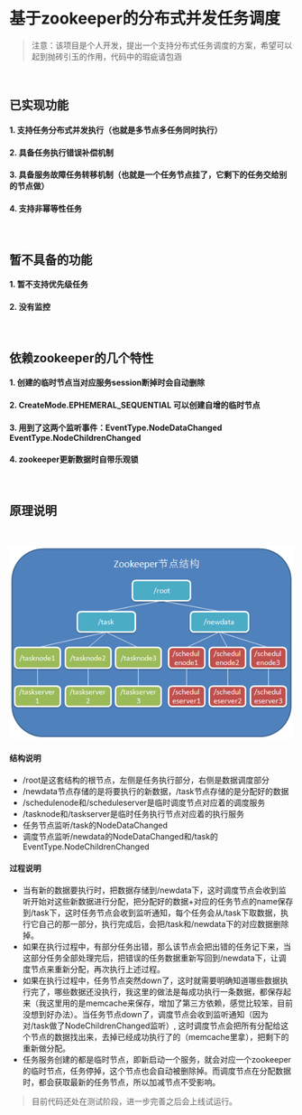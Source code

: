

# 基于zookeeper的分布式并发任务调度

> 注意：该项目是个人开发，提出一个支持分布式任务调度的方案，希望可以起到抛砖引玉的作用，代码中的瑕疵请包涵

<br />

## 已实现功能

#### 1. 支持任务分布式并发执行（也就是多节点多任务同时执行）
#### 2. 具备任务执行错误补偿机制
#### 3. 具备服务故障任务转移机制（也就是一个任务节点挂了，它剩下的任务交给别的节点做）
#### 4. 支持非幂等性任务

<br />

## 暂不具备的功能

#### 1. 暂不支持优先级任务
#### 2. 没有监控

<br />

依赖zookeeper的几个特性
----
#### 1. 创建的临时节点当对应服务session断掉时会自动删除
#### 2. CreateMode.EPHEMERAL_SEQUENTIAL 可以创建自增的临时节点
#### 3. 用到了这两个监听事件：EventType.NodeDataChanged     EventType.NodeChildrenChanged
#### 4. zookeeper更新数据时自带乐观锁

<br />

原理说明
----
<br />

 ![](1.png)

#### 结构说明
* /root是这套结构的根节点，左侧是任务执行部分，右侧是数据调度部分
* /newdata节点存储的是将要执行的新数据，/task节点存储的是分配好的数据
* /schedulenode和/scheduleserver是临时调度节点对应着的调度服务
* /tasknode和/taskserver是临时任务执行节点对应着的执行服务
* 任务节点监听/task的NodeDataChanged
* 调度节点监听/newdata的NodeDataChanged和/task的EventType.NodeChildrenChanged

#### 过程说明

* 当有新的数据要执行时，把数据存储到/newdata下，这时调度节点会收到监听开始对这些新数据进行分配，把分配好的数据+对应的任务节点的name保存到/task下，这时任务节点会收到监听通知，每个任务会从/task下取数据，执行它自己的那一部分，执行完成后，会把/task和/newdata下的对应数据删除掉。
* 如果在执行过程中，有部分任务出错，那么该节点会把出错的任务记下来，当这部分任务全部处理完后，把错误的任务数据重新写回到/newdata下，让调度节点来重新分配，再次执行上述过程。
* 如果在执行过程中，任务节点突然down了，这时就需要明确知道哪些数据执行完了，哪些数据还没执行，我这里的做法是每成功执行一条数据，都保存起来（我这里用的是memcache来保存，增加了第三方依赖，感觉比较笨，目前没想到好办法）。当任务节点down了，调度节点会收到监听通知（因为对/task做了NodeChildrenChanged监听）, 这时调度节点会把所有分配给这个节点的数据找出来，去掉已经成功执行了的（memcache里拿），把剩下的重新做分配。
* 任务服务创建的都是临时节点，即新启动一个服务，就会对应一个zookeeper的临时节点，任务停掉，这个节点也会自动被删除掉。而调度节点在分配数据时，都会获取最新的任务节点，所以加减节点不受影响。

> 目前代码还处在测试阶段，进一步完善之后会上线试运行。

